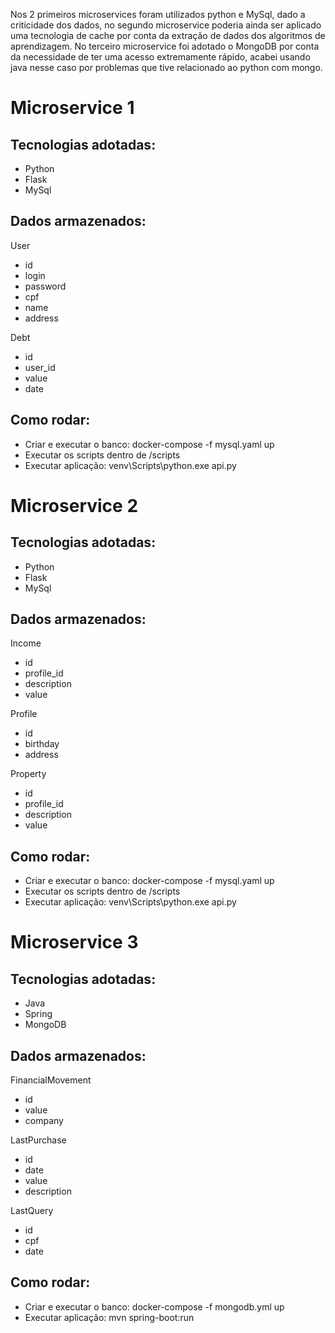 
Nos 2 primeiros microservices foram utilizados python e MySql, dado a criticidade dos dados, no segundo microservice poderia ainda ser aplicado uma tecnologia de cache por conta da extração de dados dos algoritmos de aprendizagem.
No terceiro microservice foi adotado o MongoDB por conta da necessidade de ter uma acesso extremamente rápido, acabei usando java nesse caso por problemas que tive relacionado ao python com mongo.

# Microservice 1

## Tecnologias adotadas:
- Python
- Flask
- MySql

## Dados armazenados:
User
- id
- login
- password
- cpf
- name
- address

Debt
- id
- user_id
- value
- date

## Como rodar:
- Criar e executar o banco: docker-compose -f mysql.yaml up
- Executar os scripts dentro de /scripts
- Executar aplicação: venv\Scripts\python.exe api.py

# Microservice 2

## Tecnologias adotadas:
- Python
- Flask
- MySql

## Dados armazenados:

Income
- id
- profile_id
- description
- value

Profile
- id
- birthday
- address

Property
- id
- profile_id
- description
- value

## Como rodar:
- Criar e executar o banco: docker-compose -f mysql.yaml up
- Executar os scripts dentro de /scripts
- Executar aplicação: venv\Scripts\python.exe api.py

# Microservice 3

## Tecnologias adotadas:
- Java
- Spring
- MongoDB

## Dados armazenados:

FinancialMovement
- id
- value
- company

LastPurchase
- id
- date
- value
- description

LastQuery
- id
- cpf
- date


## Como rodar:
- Criar e executar o banco: docker-compose -f mongodb.yml up
- Executar aplicação: mvn spring-boot:run
